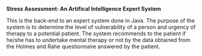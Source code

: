 <strong> Stress Assessment: An Artifical Intelligence Expert System </strong><br>


This is the back-end to an expert system done in Java.
The purpose of the system is to determine the level of vulnerability of
a person and urgency of therapy to a potential patient. The system recommends
to the patient if he/she has to undertake mental therapy or not by the data obtained from the
Holmes and Rahe questionnaire answered by the patient.
